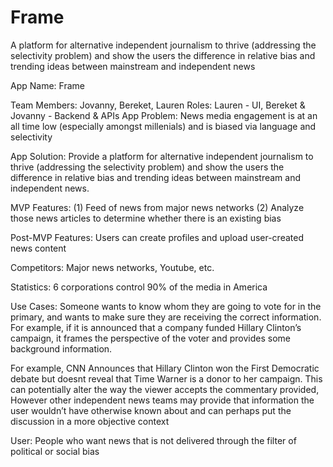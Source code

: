 # Frame
A platform for alternative independent journalism to thrive (addressing the selectivity problem) and show the users the difference in relative bias and trending ideas between mainstream and independent news


App Name: Frame

Team Members: Jovanny, Bereket, Lauren
Roles: Lauren - UI, Bereket & Jovanny - Backend & APIs
App Problem: News media engagement is at an all time low (especially amongst millenials) and is biased via language and selectivity

App Solution: Provide a platform for alternative independent journalism to thrive (addressing the selectivity problem) and show the users the difference in relative bias and trending ideas between mainstream and independent news.

MVP Features: (1) Feed of news from major news networks (2) Analyze those news articles to determine whether there is an existing bias

Post-MVP Features: Users can create profiles and upload user-created news content

Competitors: Major news networks, Youtube, etc.

Statistics: 6 corporations control 90% of the media in America

Use Cases:  Someone wants to know whom they are going to vote for in the primary, and wants to make sure they are receiving the correct information.  For example, if it is announced that a company funded Hillary Clinton’s campaign, it frames the perspective of the voter and provides some background information.

For example, CNN Announces that Hillary Clinton won the First Democratic debate but doesnt reveal that Time Warner is a donor to her campaign. This can potentially alter the way the viewer accepts the commentary provided, However other independent news teams may provide that information the user wouldn’t have otherwise known about and can perhaps put the discussion in a more objective context

User: People who want news that is not delivered through the filter of political or social bias
